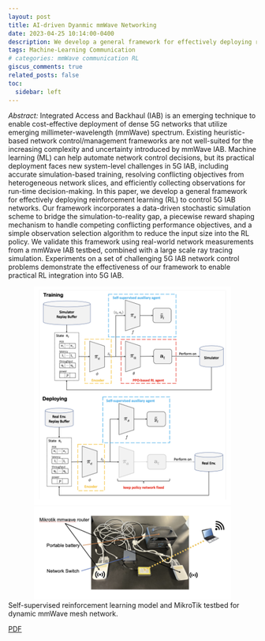 ```yaml
---
layout: post
title: AI-driven Dyanmic mmWave Networking
date: 2023-04-25 10:14:00-0400
description: We develop a general framework for effectively deploying reinforcement learning (RL) to control 5G mmWave IAB networks.
tags: Machine-Learning Communication
# categories: mmWave communication RL
giscus_comments: true
related_posts: false
toc:
  sidebar: left
---
```


_Abstract:_ Integrated Access and Backhaul (IAB) is an emerging technique to enable cost-effective deployment of dense 
5G networks that utilize emerging millimeter-wavelength (mmWave) spectrum. Existing heuristic-based network 
control/management frameworks are not well-suited for the increasing complexity and uncertainty introduced by mmWave 
IAB. Machine learning (ML) can help automate network control decisions, but its practical deployment faces new 
system-level challenges in 5G IAB, including accurate simulation-based training, resolving conflicting objectives from 
heterogeneous network slices, and efficiently collecting observations for run-time decision-making. In this paper, we 
develop a general framework for effectively deploying reinforcement learning (RL) to control 5G IAB networks. Our 
framework incorporates a data-driven stochastic simulation scheme to bridge the simulation-to-reality gap, a piecewise 
reward shaping mechanism to handle competing conflicting performance objectives, and a simple observation selection 
algorithm to reduce the input size into the RL policy. We validate this framework using real-world network measurements 
from a mmWave IAB testbed, combined with a large scale ray tracing simulation. Experiments on a set of challenging 5G 
IAB network control problems demonstrate the effectiveness of our framework to enable practical RL integration into 5G IAB.

<div align="center">
<img src="assets/img/posts/selfsupervise.jpg" width="400" />
<img src="assets/img/posts/meshtestbed.jpg" width="400" />
</div>
<div class="caption">
    Self-supervised reinforcement learning model and MikroTik testbed for dynamic mmWave mesh network.
</div>

[PDF](https://warrenzha.github.io/assets/pdf/AIdriven_Dynamic_MillimeterWave_Mesh.pdf)
